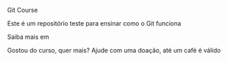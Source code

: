 Git Course

Este é um repositório teste para ensinar como o Git funciona

Saiba mais em


Gostou do curso, quer mais? Ajude com uma doação, até um café é válido
